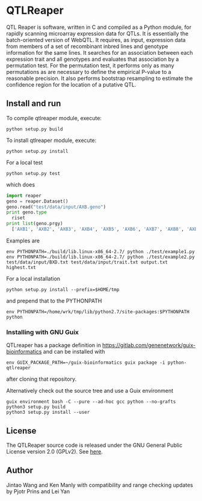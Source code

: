 # QTLReaper

QTL Reaper is software, written in C and compiled as a Python module, for rapidly scanning microarray expression data for QTLs. It is essentially the batch-oriented version of WebQTL. It requires, as input, expression data from members of a set of recombinant inbred lines and genotype information for the same lines. It searches for an association between each expression trait and all genotypes and evaluates that association by a permutation test. For the permutation test, it performs only as many permutations as are necessary to define the empirical P-value to a reasonable precision. It also performs bootstrap resampling to estimate the confidence region for the location of a putative QTL.

## Install and run

To compile qtlreaper module, execute:

	python setup.py build

To install qtlreaper module, execute:

	python setup.py install

For a local test

    python setup.py test

which does

```python
import reaper
geno = reaper.Dataset()
geno.read("test/data/input/AXB.geno")
print geno.type
  riset
print list(geno.prgy)
  ['AXB1', 'AXB2', 'AXB3', 'AXB4', 'AXB5', 'AXB6', 'AXB7', 'AXB8', 'AXB9', 'AXB10', 'AXB11', 'AXB12', 'AXB13', 'AXB14', 'AXB15', 'AXB17', 'AXB19', 'AXB21', 'AXB23', 'AXB2']
```

Examples are

    env PYTHONPATH=./build/lib.linux-x86_64-2.7/ python ./test/example1.py
    env PYTHONPATH=./build/lib.linux-x86_64-2.7/ python ./test/example2.py test/data/input/BXD.txt test/data/input/trait.txt output.txt highest.txt

For a local installation

    python setup.py install --prefix=$HOME/tmp

and prepend that to the PYTHONPATH

    env PYTHONPATH=/home/wrk/tmp/lib/python2.7/site-packages:$PYTHONPATH python

### Installing with GNU Guix

QTLreaper has a package definition in https://gitlab.com/genenetwork/guix-bioinformatics and can be
installed with

    env GUIX_PACKAGE_PATH=~/guix-bioinformatics guix package -i python-qtlreaper

after cloning that repository.

Alternatively check out the source tree and use a Guix environment

    guix environment bash -C --pure --ad-hoc gcc python --no-grafts
    python3 setup.py build
    python3 setup.py install --user

## License

The QTLReaper source code is released under the GNU General Public License version 2.0 (GPLv2). See [here](https://www.gnu.org/licenses/gpl-2.0.html).

## Author

Jintao Wang and Ken Manly with compatibility and range checking updates by Pjotr Prins and Lei Yan
